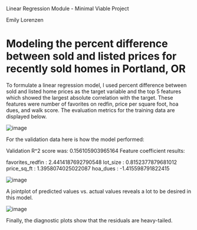 Linear Regression Module - Minimal Viable Project

Emily Lorenzen

# Modeling the percent difference between sold and listed prices for recently sold homes in Portland, OR

To formulate a linear regression model, I used percent difference between sold and listed home prices as the target variable and the top 5 features which showed the largest absolute correlation with the target. These features were number of favorites on redfin, price per square foot, hoa dues, and walk score. The evaluation metrics for the training data are displayed below. 

![image](https://user-images.githubusercontent.com/25285730/117883767-ac2a7400-b260-11eb-8b55-1fcc8dfda0d3.png)

For the validation data here is how the model performed: 

Validation R^2 score was: 0.156105903965164
Feature coefficient results: 

favorites_redfin : 2.4414187692790548
lot_size : 0.8152377879681012
price_sq_ft : 1.3958074025022087
hoa_dues : -1.415598791822415

![image](https://user-images.githubusercontent.com/25285730/117884423-75a12900-b261-11eb-9fba-81ec39a385c2.png)

A jointplot of predicted values vs. actual values reveals a lot to be desired in this model. 

![image](https://user-images.githubusercontent.com/25285730/117884544-9cf7f600-b261-11eb-948e-6380f0c734b6.png)

Finally, the diagnostic plots show that the residuals are heavy-tailed. 

